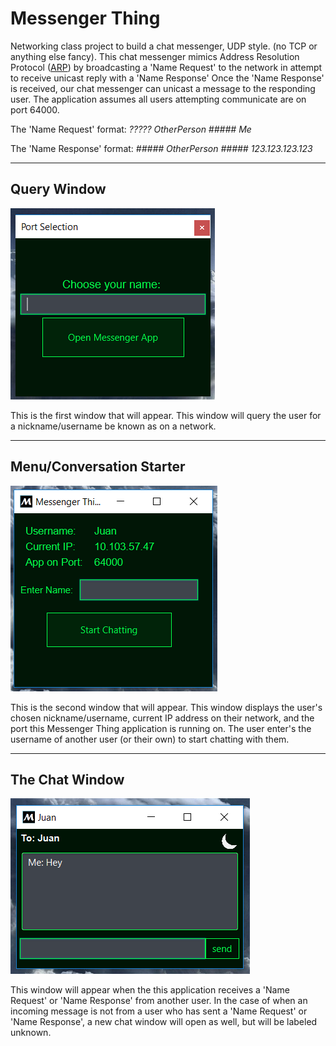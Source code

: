 # Messenger Thing
Networking class project to build a chat messenger, UDP style. (no TCP or anything else fancy). This chat messenger mimics Address Resolution Protocol ([ARP](https://en.wikipedia.org/wiki/Address_Resolution_Protocol "Wikipedia ARP")) by broadcasting a 'Name Request' to the network in attempt to receive unicast reply with a 'Name Response' Once the 'Name Response' is received, our chat messenger can unicast a message to the responding user. The application assumes all users attempting communicate are on port 64000.


The 'Name Request' format: *????? OtherPerson ##### Me*

The 'Name Response' format: *##### OtherPerson ##### 123.123.123.123*

---

## Query Window
![Image of QueryWindow](https://github.com/xCito/InstantMessenger/blob/broadcastFeature/Screenshots/ssQueryWindow2.png)

This is the first window that will appear. This window will query the user for a nickname/username be known as on a network.

---

## Menu/Conversation Starter
![Image of Convo Starter](https://github.com/xCito/InstantMessenger/blob/broadcastFeature/Screenshots/ssBroadcasterWindow.png)

This is the second window that will appear. This window displays the user's chosen nickname/username, current IP address on their network, and the port this Messenger Thing application is running on.
The user enter's the username of another user (or their own) to start chatting with them.

---

## The Chat Window
![Image of Chat Window](https://github.com/xCito/InstantMessenger/blob/broadcastFeature/Screenshots/ssChatWindow2.png)

This window will appear when the this application receives a 'Name Request' or 'Name Response' from another user. In the case of when an incoming message is not from a user who has sent a 'Name Request' or 'Name Response', a new chat window will open as well, but will be labeled unknown. 
 